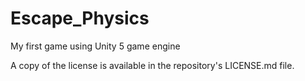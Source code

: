 # Escape_Physics
My first game using Unity 5 game engine

A copy of the license is available in the repository's LICENSE.md file.
